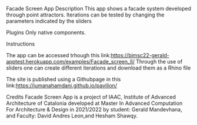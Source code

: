 Facade Screen App
Description
This app shows a facade system developed through point attractors. Iterations can be tested by changing the parameters indicated by the sliders

Plugins
Only native components.

Instructions

The app can be accessed trhough this link:https://bimsc22-gerald-apptest.herokuapp.com/examples/Facade_screen_lI/
Through the use of sliders one can create different iterations and download them as a Rhino file

The site is published using a Githubpage in this link:https://jumanahamdani.github.io/pavilion/

Credits
Facade Screen App is a project of IAAC, Institute of Advanced Architecture of Catalonia developed at Master In Advanced Computation For Architecture & Design in 2021/2022 by student: Gerald Mandevhana, and Faculty: David Andres Leon,and Hesham Shawqy.
